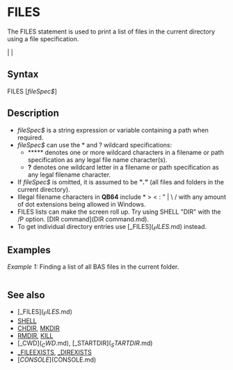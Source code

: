 # FILES

The FILES statement is used to print a list of files in the current directory using a file specification.

  

|  |

## Syntax

FILES [*fileSpec$*]
  

## Description

* *fileSpec$* is a string expression or variable containing a path when required.
* *fileSpec$* can use the * and ? wildcard specifications:
	+ ***** denotes one or more wildcard characters in a filename or path specification as any legal file name character(s).
	+ **?** denotes one wildcard letter in a filename or path specification as any legal filename character.
* If *fileSpec$* is omitted, it is assumed to be **"*.*"** (all files and folders in the current directory).
* Illegal filename characters in **QB64** include * > < : " | \ / with any amount of dot extensions being allowed in Windows.
* FILES lists can make the screen roll up. Try using SHELL "DIR" with the /P option. [DIR command](DIR command.md).
* To get individual directory entries use [_FILES$](_FILES$.md) instead.

  

## Examples

*Example 1:* Finding a list of all BAS files in the current folder.

``` FILES "*.BAS"  
```

  

## See also

* [_FILES$](_FILES$.md)
* [SHELL](SHELL.md)
* [CHDIR](CHDIR.md), [MKDIR](MKDIR.md)
* [RMDIR](RMDIR.md), [KILL](KILL.md)
* [_CWD$](_CWD$.md), [_STARTDIR$](_STARTDIR$.md)
* [_FILEEXISTS](_FILEEXISTS.md), [_DIREXISTS](_DIREXISTS.md)
* [$CONSOLE]($CONSOLE.md)

  
